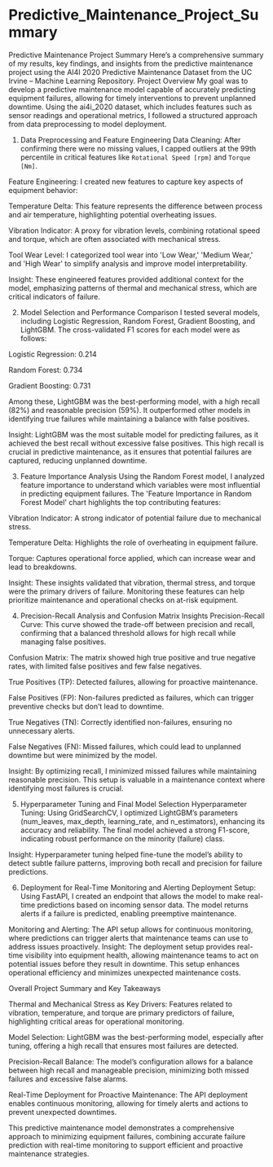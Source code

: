 # Predictive_Maintenance_Project_Summary
Predictive Maintenance Project Summary
Here’s a comprehensive summary of my results, key findings, and insights from the predictive maintenance project using the AI4I 2020 Predictive Maintenance Dataset from the UC Irvine – Machine Learning Repository.
Project Overview
My goal was to develop a predictive maintenance model capable of accurately predicting equipment failures, allowing for timely interventions to prevent unplanned downtime. Using the ai4i_2020 dataset, which includes features such as sensor readings and operational metrics, I followed a structured approach from data preprocessing to model deployment.
1. Data Preprocessing and Feature Engineering
Data Cleaning: After confirming there were no missing values, I capped outliers at the 99th percentile in critical features like `Rotational Speed [rpm]` and `Torque [Nm]`.

Feature Engineering: I created new features to capture key aspects of equipment behavior:

Temperature Delta: This feature represents the difference between process and air temperature, highlighting potential overheating issues.

Vibration Indicator: A proxy for vibration levels, combining rotational speed and torque, which are often associated with mechanical stress.

Tool Wear Level: I categorized tool wear into 'Low Wear,' 'Medium Wear,' and 'High Wear' to simplify analysis and improve model interpretability.

Insight: These engineered features provided additional context for the model, emphasizing patterns of thermal and mechanical stress, which are critical indicators of failure.

2. Model Selection and Performance Comparison
I tested several models, including Logistic Regression, Random Forest, Gradient Boosting, and LightGBM. The cross-validated F1 scores for each model were as follows:

Logistic Regression: 0.214

Random Forest: 0.734

Gradient Boosting: 0.731

Among these, LightGBM was the best-performing model, with a high recall (82%) and reasonable precision (59%). It outperformed other models in identifying true failures while maintaining a balance with false positives.

Insight: LightGBM was the most suitable model for predicting failures, as it achieved the best recall without excessive false positives. This high recall is crucial in predictive maintenance, as it ensures that potential failures are captured, reducing unplanned downtime.

3. Feature Importance Analysis
Using the Random Forest model, I analyzed feature importance to understand which variables were most influential in predicting equipment failures. The 'Feature Importance in Random Forest Model' chart highlights the top contributing features:

Vibration Indicator: A strong indicator of potential failure due to mechanical stress.

Temperature Delta: Highlights the role of overheating in equipment failure.

Torque: Captures operational force applied, which can increase wear and lead to breakdowns.

Insight: These insights validated that vibration, thermal stress, and torque were the primary drivers of failure. Monitoring these features can help prioritize maintenance and operational checks on at-risk equipment.

4. Precision-Recall Analysis and Confusion Matrix Insights
Precision-Recall Curve: This curve showed the trade-off between precision and recall, confirming that a balanced threshold allows for high recall while managing false positives.

Confusion Matrix: The matrix showed high true positive and true negative rates, with limited false positives and few false negatives.

True Positives (TP): Detected failures, allowing for proactive maintenance.

False Positives (FP): Non-failures predicted as failures, which can trigger preventive checks but don’t lead to downtime.

True Negatives (TN): Correctly identified non-failures, ensuring no unnecessary alerts.

False Negatives (FN): Missed failures, which could lead to unplanned downtime but were minimized by the model.

Insight: By optimizing recall, I minimized missed failures while maintaining reasonable precision. This setup is valuable in a maintenance context where identifying most failures is crucial.

5. Hyperparameter Tuning and Final Model Selection
Hyperparameter Tuning: Using GridSearchCV, I optimized LightGBM’s parameters (num_leaves, max_depth, learning_rate, and n_estimators), enhancing its accuracy and reliability. The final model achieved a strong F1-score, indicating robust performance on the minority (failure) class.

Insight: Hyperparameter tuning helped fine-tune the model’s ability to detect subtle failure patterns, improving both recall and precision for failure predictions.

6. Deployment for Real-Time Monitoring and Alerting
Deployment Setup: Using FastAPI, I created an endpoint that allows the model to make real-time predictions based on incoming sensor data. The model returns alerts if a failure is predicted, enabling preemptive maintenance.

Monitoring and Alerting: The API setup allows for continuous monitoring, where predictions can trigger alerts that maintenance teams can use to address issues proactively.
Insight: The deployment setup provides real-time visibility into equipment health, allowing maintenance teams to act on potential issues before they result in downtime. This setup enhances operational efficiency and minimizes unexpected maintenance costs.

Overall Project Summary and Key Takeaways

Thermal and Mechanical Stress as Key Drivers: Features related to vibration, temperature, and torque are primary predictors of failure, highlighting critical areas for operational monitoring.

Model Selection: LightGBM was the best-performing model, especially after tuning, offering a high recall that ensures most failures are detected.

Precision-Recall Balance: The model’s configuration allows for a balance between high recall and manageable precision, minimizing both missed failures and excessive false alarms.

Real-Time Deployment for Proactive Maintenance: The API deployment enables continuous monitoring, allowing for timely alerts and actions to prevent unexpected downtimes.

This predictive maintenance model demonstrates a comprehensive approach to minimizing equipment failures, combining accurate failure prediction with real-time monitoring to support efficient and proactive maintenance strategies.
